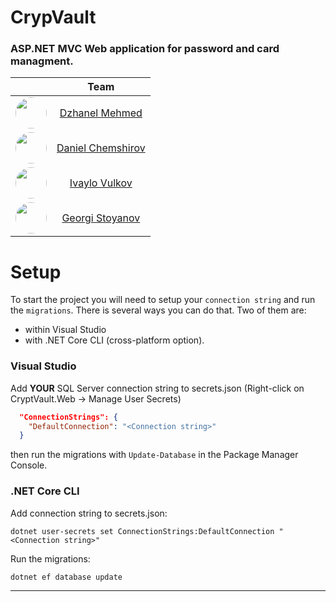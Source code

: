 # CrypVault
### ASP.NET MVC Web application for password and card managment.

| |Team|
|:---:|:---:|
|<img style="width: 50px; border-radius: 50%;" src="https://github.com/Dzhanel.png">|[Dzhanel Mehmed](https://github.com/Dzhanel)|
|<img style="width: 50px; border-radius: 50%;" src="https://github.com/GospodinChem.png">|[Daniel Chemshirov](https://github.com/GospodinChem)|
|<img style="width: 50px; border-radius: 50%;" src="https://github.com/Nokraker.png">|[Ivaylo Vulkov](https://github.com/Nokraker)|
|<img style="width: 50px; border-radius: 50%;" src="https://github.com/GeorgiStoyanov05.png">|[Georgi Stoyanov](https://github.com/GeorgiStoyanov05)|


# Setup
To start the project you will need to setup your `connection string` and run the `migrations`.
There is several ways you can do that. Two of them are:
 - within Visual Studio
 - with .NET Core CLI (cross-platform option).
### Visual Studio
Add **YOUR** SQL Server connection string to secrets.json (Right-click on CryptVault.Web -> Manage User Secrets) 
```json
  "ConnectionStrings": {
    "DefaultConnection": "<Connection string>"
  }
```
then run the migrations with `Update-Database` in the Package Manager Console.

### .NET Core CLI
Add connection string to secrets.json:
```
dotnet user-secrets set ConnectionStrings:DefaultConnection "<Connection string>"
```
Run the migrations:
```
dotnet ef database update
```
---